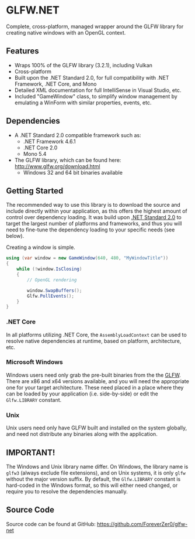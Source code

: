 # GLFW.NET
Complete, cross-platform, managed wrapper around the GLFW library for creating native windows with an OpenGL context.

## Features
* Wraps 100% of the GLFW library (3.2.1), including Vulkan
* Cross-platform
* Built upon the .NET Standard 2.0, for full compatibility with .NET Framework, .NET Core, and Mono
* Detailed XML documentation for full IntelliSense in Visual Studio, etc. 
* Included "GameWindow" class, to simplify window management by emulating a WinForm with similar properties, events, etc.

## Dependencies
* A .NET Standard 2.0 compatible framework such as: 
    * .NET Framework 4.6.1
    * .NET Core 2.0
    * Mono 5.4
* The GLFW library, which can be found here: http://www.glfw.org/download.html 
    * Windows 32 and 64 bit binaries available
    
## Getting Started
The recommended way to use this library is to download the source and include directly within your application, as this offers the highest amount of control over dependency loading. It was build upon [.NET Standard 2.0](https://docs.microsoft.com/en-us/dotnet/standard/net-standard) to target the largest number of platforms and frameworks, and thus you will need to fine-tune the dependency loading to your specific needs (see below).

Creating a window is simple. 
```csharp
using (var window = new GameWindow(640, 480, "MyWindowTitle"))
{
    while (!window.IsClosing)
    {
        // OpenGL rendering

        window.SwapBuffers();
        Glfw.PollEvents();
    }
}
```

### .NET Core
In all platforms utilizing .NET Core, the `AssemblyLoadContext` can be used to resolve native dependencies at runtime, based on platform, architecture, etc.

### Microsoft Windows
Windows users need only grab the pre-built binaries from the the [GLFW](https://www.glfw.org/download.html). There are x86 and x64 versions available, and you will need the appropriate one for your target architecture. These need placed in a place where they can be loaded by your application (i.e. side-by-side) or edit the `Glfw.LIBRARY` constant.

### Unix
Unix users need only have GLFW built and installed on the system globally, and need not distribute any binaries along with the application.

## IMPORTANT!
The Windows and Unix library name differ. On Windows, the library name is `glfw3` (always exclude file extensions), and on Unix systems, it is only `glfw` without the major version suffix. By default, the `Glfw.LIBRARY` constant is hard-coded in the Windows format, so this will either need changed, or require you to resolve the dependencies manually. 

## Source Code
Source code can be found at GitHub: https://github.com/ForeverZer0/glfw-net